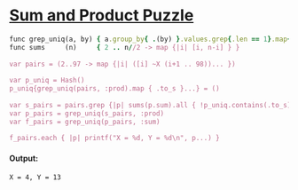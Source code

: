 [1]: http://rosettacode.org/wiki/Sum_and_Product_Puzzle

# [Sum and Product Puzzle][1]

```ruby
func grep_uniq(a, by) { a.group_by{ .(by) }.values.grep{.len == 1}.map{_[0]} }
func sums     (n)     { 2 .. n//2 -> map {|i| [i, n-i] } }
 
var pairs = (2..97 -> map {|i| ([i] ~X (i+1 .. 98))... })
 
var p_uniq = Hash()
p_uniq{grep_uniq(pairs, :prod).map { .to_s }...} = ()
 
var s_pairs = pairs.grep {|p| sums(p.sum).all { !p_uniq.contains(.to_s) } }
var p_pairs = grep_uniq(s_pairs, :prod)
var f_pairs = grep_uniq(p_pairs, :sum)
 
f_pairs.each { |p| printf("X = %d, Y = %d\n", p...) }
```

#### Output:
```
X = 4, Y = 13
```